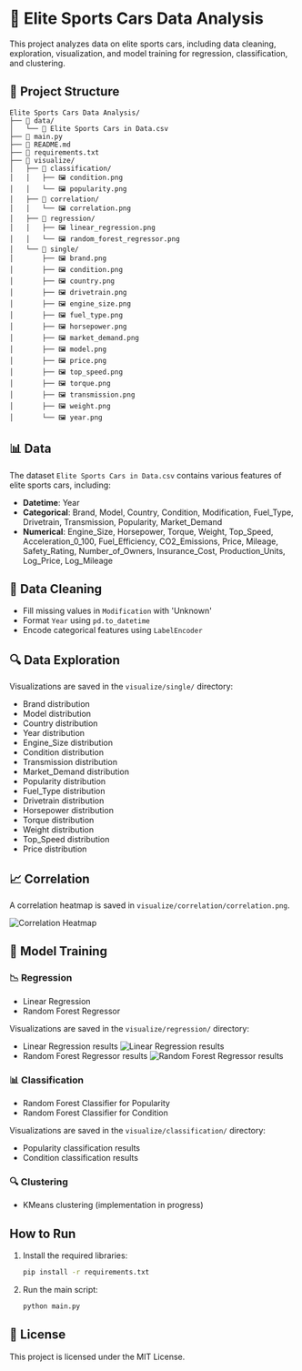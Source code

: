 # 🚗 Elite Sports Cars Data Analysis

This project analyzes data on elite sports cars, including data cleaning, exploration, visualization, and model training for regression, classification, and clustering.

## 📁 Project Structure

```plaintext
Elite Sports Cars Data Analysis/
├── 📂 data/
│   └── 📄 Elite Sports Cars in Data.csv
├── 📄 main.py
├── 📄 README.md
├── 📄 requirements.txt
├── 📂 visualize/
│   ├── 📂 classification/
│   │   ├── 🖼️ condition.png
│   │   └── 🖼️ popularity.png
│   ├── 📂 correlation/
│   │   └── 🖼️ correlation.png
│   ├── 📂 regression/
│   │   ├── 🖼️ linear_regression.png
│   │   └── 🖼️ random_forest_regressor.png
│   └── 📂 single/
│       ├── 🖼️ brand.png
│       ├── 🖼️ condition.png
│       ├── 🖼️ country.png
│       ├── 🖼️ drivetrain.png
│       ├── 🖼️ engine_size.png
│       ├── 🖼️ fuel_type.png
│       ├── 🖼️ horsepower.png
│       ├── 🖼️ market_demand.png
│       ├── 🖼️ model.png
│       ├── 🖼️ price.png
│       ├── 🖼️ top_speed.png
│       ├── 🖼️ torque.png
│       ├── 🖼️ transmission.png
│       ├── 🖼️ weight.png
│       └── 🖼️ year.png
```

## 📊 Data

The dataset `Elite Sports Cars in Data.csv` contains various features of elite sports cars, including:

- **Datetime**: Year
- **Categorical**: Brand, Model, Country, Condition, Modification, Fuel_Type, Drivetrain, Transmission, Popularity, Market_Demand
- **Numerical**: Engine_Size, Horsepower, Torque, Weight, Top_Speed, Acceleration_0_100, Fuel_Efficiency, CO2_Emissions, Price, Mileage, Safety_Rating, Number_of_Owners, Insurance_Cost, Production_Units, Log_Price, Log_Mileage

## 🧹 Data Cleaning

- Fill missing values in `Modification` with 'Unknown'
- Format `Year` using `pd.to_datetime`
- Encode categorical features using `LabelEncoder`

## 🔍 Data Exploration

Visualizations are saved in the `visualize/single/` directory:

- Brand distribution
- Model distribution
- Country distribution
- Year distribution
- Engine_Size distribution
- Condition distribution
- Transmission distribution
- Market_Demand distribution
- Popularity distribution
- Fuel_Type distribution
- Drivetrain distribution
- Horsepower distribution
- Torque distribution
- Weight distribution
- Top_Speed distribution
- Price distribution

## 📈 Correlation

A correlation heatmap is saved in `visualize/correlation/correlation.png`.

![Correlation Heatmap](visualize/correlation/correlation.png)

## 🧠 Model Training

### 📉 Regression

- Linear Regression
- Random Forest Regressor

Visualizations are saved in the `visualize/regression/` directory:

- Linear Regression results
![Linear Regression results](visualize/regression/linear_regression.png)
- Random Forest Regressor results
![Random Forest Regressor results](visualize/regression/random_forest_regressor.png)

### 📊 Classification

- Random Forest Classifier for Popularity
- Random Forest Classifier for Condition

Visualizations are saved in the `visualize/classification/` directory:

- Popularity classification results
- Condition classification results

### 🔍 Clustering

- KMeans clustering (implementation in progress)

## How to Run

1. Install the required libraries:

    ```sh
    pip install -r requirements.txt
    ```

2. Run the main script:

    ```sh
    python main.py
    ```

## 📜 License

This project is licensed under the MIT License.

